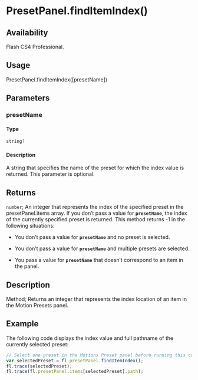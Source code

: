 # PresetPanel.findItemIndex()

## Availability

Flash CS4 Professional.

## Usage

PresetPanel.findItemIndex([presetName])

## Parameters

### **presetName**

#### Type

```typescript
string?
```

#### Description

A string that specifies the name of the preset for which the index value is returned. This parameter is optional.

## Returns

`number`; An integer that represents the index of the specified preset in the presetPanel.items array. If you don’t pass a value for **`presetName`**, the index of the currently specified preset is returned. This method returns -1 in the following situations:

- You don’t pass a value for **`presetName`** and no preset is selected.

- You don’t pass a value for **`presetName`** and multiple presets are selected.

- You pass a value for **`presetName`** that doesn’t correspond to an item in the panel.

## Description

Method; Returns an integer that represents the index location of an item in the Motion Presets panel.

## Example

The following code displays the index value and full pathname of the currently selected preset:

```javascript
// Select one preset in the Motions Preset panel before running this code
var selectedPreset = fl.presetPanel.findItemIndex();
fl.trace(selectedPreset);
fl.trace(fl.presetPanel.items[selectedPreset].path);
```
